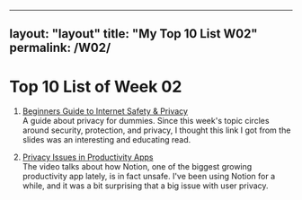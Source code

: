 
---
layout: "layout"
title: "My Top 10 List W02"
permalink: /W02/
---
# Top 10 List of Week 02

1. [Beginners Guide to Internet Safety & Privacy](https://choosetoencrypt.com/privacy/complete-beginners-guide-to-internet-safety-privacy/)
    <br>
    A guide about privacy for dummies. Since this week's topic circles around security, protection, and privacy, I thought this link I got from the slides was an interesting and educating read. 

2. [Privacy Issues in Productivity Apps](https://www.youtube.com/watch?v=HhWUjp5pD0g)
    <br>
    The video talks about how Notion, one of the biggest growing productivity app lately, is in fact unsafe. I've been using Notion for a while, and it was a bit surprising that a big issue with user privacy. 

